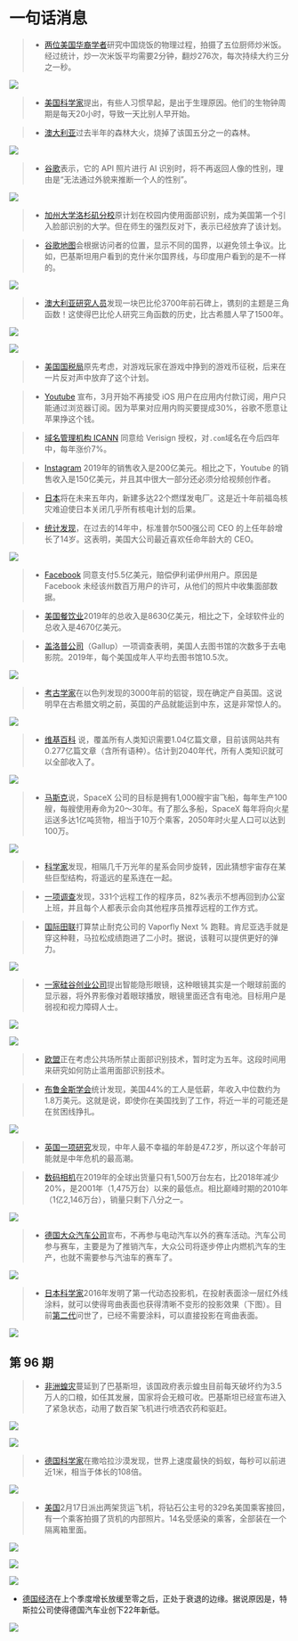 # 一句话消息

> - [两位美国华裔学者](https://arstechnica.com/science/2020/02/georgia-tech-physicists-unlock-the-secret-to-perfect-wok-tossed-fried-rice/)研究中国烧饭的物理过程，拍摄了五位厨师炒米饭。经过统计，炒一次米饭平均需要2分钟，翻炒276次，每次持续大约三分之一秒。

![](https://www.wangbase.com/blogimg/asset/202002/bg2020022802.jpg)

> - [美国科学家](https://directorsblog.nih.gov/2020/02/25/early-riser-or-night-owl-new-study-may-help-to-explain-the-difference/)提出，有些人习惯早起，是出于生理原因。他们的生物钟周期是每天20小时，导致一天比别人早开始。

> - [澳大利亚](https://phys.org/news/2020-02-bushfires-australia-forest.html)过去半年的森林大火，烧掉了该国五分之一的森林。

![](https://www.wangbase.com/blogimg/asset/202002/bg2020022512.jpg)

> - [谷歌](https://www.businessinsider.com/google-cloud-vision-api-wont-tag-images-by-gender-2020-2)表示，它的 API 照片进行 AI 识别时，将不再返回人像的性别，理由是“无法通过外貌来推断一个人的性别”。

![](https://www.wangbase.com/blogimg/asset/202002/bg2020022009.jpg)

> - [加州大学洛杉矶分校](https://medium.com/@fightfortheftr/backlash-forces-ucla-to-abandon-plans-for-facial-recognition-surveillance-on-campus-ebe005e3f715)原计划在校园内使用面部识别，成为美国第一个引入脸部识别的大学。但在师生的强烈反对下，表示已经放弃了该计划。


> - [谷歌地图](https://www.washingtonpost.com/technology/2020/02/14/google-maps-political-borders/)会根据访问者的位置，显示不同的国界，以避免领土争议。比如，巴基斯坦用户看到的克什米尔国界线，与印度用户看到的是不一样的。

![](https://www.wangbase.com/blogimg/asset/202002/bg2020021603.jpg)

> - [澳大利亚研究人员](https://www.distractify.com/omg/2017/08/28/13BnNP/babylonian-stone-tablet)发现一块巴比伦3700年前石碑上，镌刻的主题是三角函数！这使得巴比伦人研究三角函数的历史，比古希腊人早了1500年。 

![](https://www.wangbase.com/blogimg/asset/202002/bg2020021402.jpg)

![](https://www.wangbase.com/blogimg/asset/202002/bg2020021401.jpg)

> - [美国国税局](https://www.cnn.com/2020/02/13/tech/fortnite-taxes/)原先考虑，对游戏玩家在游戏中挣到的游戏币征税，后来在一片反对声中放弃了这个计划。

> - [Youtube](https://finance.sina.com.cn/roll/2020-02-14/doc-iimxyqvz2753575.shtml) 宣布，3月开始不再接受 iOS 用户在应用内付款订阅，用户只能通过浏览器订阅。因为苹果对应用内购买要提成30%，谷歌不愿意让苹果挣这个钱。

> - [域名管理机构 ICANN](https://www.namecheap.com/blog/icann-allows-com-price-increases-gets-more-money/) 同意给 Verisign 授权，对`.com`域名在今后四年中，每年涨价7%。

> - [Instagram](https://www.bloomberg.com/news/articles/2020-02-04/instagram-generates-more-than-a-quarter-of-facebook-s-sales) 2019年的销售收入是200亿美元。相比之下，Youtube 的销售收入是150亿美元，并且其中很大一部分还必须分给视频创作者。

> - [日本](https://www.nytimes.com/2020/02/03/climate/japan-coal-fukushima.html)将在未来五年内，新建多达22个燃煤发电厂。这是近十年前福岛核灾难迫使日本关闭几乎所有核电计划的后果。

> -  [统计发现](https://marginalrevolution.com/marginalrevolution/2020/01/ceo-ages-at-hire.html)，在过去的14年中，标准普尔500强公司 CEO 的上任年龄增长了14岁。这表明，美国大公司最近喜欢任命年龄大的 CEO。

![](https://www.wangbase.com/blogimg/asset/202001/bg2020020101.jpg)

> - [Facebook](https://www.nytimes.com/2020/01/29/technology/facebook-privacy-lawsuit-earnings.html) 同意支付5.5亿美元，赔偿伊利诺伊州用户。原因是 Facebook 未经该州数百万用户的许可，从他们的照片中收集面部数据。

> - [美国餐饮业](https://news.ycombinator.com/item?id=22152680)2019年的总收入是8630亿美元，相比之下，全球软件业的总收入是4670亿美元。

> - [盖洛普公司](https://lithub.com/in-2019-more-americans-went-to-the-library-than-to-the-movies-yes-really/)（Gallup）一项调查表明，美国人去图书馆的次数多于去电影院。2019年，每个美国成年人平均去图书馆10.5次。

![](https://www.wangbase.com/blogimg/asset/202001/bg2020012606.jpg)

> - [考古学家](https://www.archaeology-world.com/scientists-find-that-tin-found-in-israel-from-3000-years-ago-comes-from-cornwall/)在以色列发现的3000年前的铝锭，现在确定产自英国。这说明早在古希腊文明之前，英国的产品就能运到中东，这是非常惊人的。

![](https://www.wangbase.com/blogimg/asset/202001/bg2020012409.jpg)

> - [维基百科](https://en.wikipedia.org/wiki/User:Emijrp/All_Human_Knowledge#Human_geography) 说，覆盖所有人类知识需要1.04亿篇文章，目前该网站共有0.277亿篇文章（含所有语种）。估计到2040年代，所有人类知识就可以全部收入了。

![](https://www.wangbase.com/blogimg/asset/202001/bg2020012401.jpg)

> - [马斯克](https://www.extremetech.com/extreme/305021-elon-musk-starship-will-last-20-30-years-aiming-for-fleet-of-1000)说，SpaceX 公司的目标是拥有1,000艘宇宙飞船，每年生产100艘，每艘使用寿命为20～30年。有了那么多船，SpaceX 每年将向火星运送多达1亿吨货物，相当于10万个乘客，2050年时火星人口可以达到100万。 

![](https://www.wangbase.com/blogimg/asset/202001/bg2020012001.jpg)

> - [科学家](https://www.vice.com/en_us/article/zmj7pw/theres-growing-evidence-that-the-universe-is-connected-by-giant-structures)发现，相隔几千万光年的星系会同步旋转，因此猜想宇宙存在某些巨型结构，将遥远的星系连在一起。

> -  [一项调查](https://twitter.com/remotetools/status/1218167761525829634)发现，331个远程工作的程序员，82%表示不想再回到办公室上班，并且每个人都表示会向其他程序员推荐远程的工作方式。

> - [国际田联](https://www.thestreet.com/investing/nike-rivals-gain-amid-reports-vaporfly-shoes-face-iaaf-ban)打算禁止耐克公司的 Vaporfly Next % 跑鞋。肯尼亚选手就是穿这种鞋，马拉松成绩跑进了二小时。据说，该鞋可以提供更好的弹力。

![](https://www.wangbase.com/blogimg/asset/202001/bg2020011703.jpg)

> - [一家硅谷创业公司](https://www.theverge.com/2020/1/16/21067683/mojo-smart-contact-lens-augmented-reality-startup)提出智能隐形眼镜，这种眼镜其实是一个眼球前面的显示器，将外界影像对着眼球播放，眼镜里面还含有电池。目标用户是弱视和视力障碍人士。

![](https://www.wangbase.com/blogimg/asset/202001/bg2020011701.jpg)

![](https://www.wangbase.com/blogimg/asset/202001/bg2020011702.jpg)

> - [欧盟](https://www.reuters.com/article/us-eu-ai/eu-mulls-five-year-ban-on-facial-recognition-tech-in-public-areas-idUSKBN1ZF2QL)正在考虑公共场所禁止面部识别技术，暂时定为五年。这段时间用来研究如何防止滥用面部识别技术。

> - [布鲁金斯学会](https://www.brookings.edu/blog/the-avenue/2019/11/21/low-wage-work-is-more-pervasive-than-you-think-and-there-arent-enough-good-jobs-to-go-around/)统计发现，美国44%的工人是低薪，年收入中位数约为1.8万美元。这就是说，即使你在美国找到了工作，将近一半的可能还是在贫困线挣扎。

![](https://www.wangbase.com/blogimg/asset/202001/bg2020011402.jpg)

> - [英国一项研究](https://www.bloombergquint.com/global-economics/middle-age-misery-peaks-at-age-of-47-2-economist-says)发现，中年人最不幸福的年龄是47.2岁，所以这个年龄可能就是中年危机的最高潮。

> - [数码相机](https://finance.technews.tw/2019/12/30/digital-camera-shipments/)在2019年的全球出货量只有1,500万台左右，比2018年减少20%，是2001年（1,475万台）以来的最低点。相比巅峰时期的2010年（1亿2,146万台），销量只剩下八分之一。

![](https://www.wangbase.com/blogimg/asset/202001/bg2020010305.jpg)

> - [德国大众汽车公司](https://www.thedrive.com/news/31162/volkswagen-axes-all-non-electric-racing-programs-worldwide)宣布，不再参与电动汽车以外的赛车活动。汽车公司参与赛车，主要是为了推销汽车，大众公司将逐步停止内燃机汽车的生产，也就不需要参与汽油车的赛车了。

![](https://www.wangbase.com/blogimg/asset/201911/bg2019112304.jpg)

> - [日本科学家](http://www.k2.t.u-tokyo.ac.jp/vision/DPM/)2016年发明了第一代动态投影机，在投射表面涂一层红外线涂料，就可以使得弯曲表面也获得清晰不变形的投影效果（下图）。目前[第二代](http://www.k2.t.u-tokyo.ac.jp/vision/MIDAS/index-e.html)问世了，已经不需要涂料，可以直接投影在弯曲表面。

![](https://www.wangbase.com/blogimg/asset/201911/bg2019112203.jpg)

## 第 96 期

> - [非洲蝗灾](https://tech.sina.com.cn/d/a/2020-02-15/doc-iimxxstf1670769.shtml)蔓延到了巴基斯坦，该国政府表示蝗虫目前每天破坏约为3.5万人的口粮，如任其发展，国家将会无粮可收。巴基斯坦已经宣布进入了紧急状态，动用了数百架飞机进行喷洒农药和驱赶。

![](https://www.wangbase.com/blogimg/asset/202002/bg2020021703.jpg)

![](https://www.wangbase.com/blogimg/asset/202002/bg2020021704.jpg)

> - [德国科学家](https://www.theguardian.com/science/2019/oct/16/fastest-ants-in-world-northern-sahara)在撒哈拉沙漠发现，世界上速度最快的蚂蚁，每秒可以前进近1米，相当于体长的108倍。

![](https://www.wangbase.com/blogimg/asset/201910/bg2019101906.jpg)

> - [美国](https://nypost.com/2020/02/22/flying-coronavirus-class-photos-of-americans-flight-from-hell/)2月17日派出两架货运飞机，将钻石公主号的329名美国乘客接回，有一个乘客拍摄了货机的内部照片。14名受感染的乘客，全部装在一个隔离箱里面。

![](https://www.wangbase.com/blogimg/asset/202002/bg2020022403.jpg)

![](https://www.wangbase.com/blogimg/asset/202002/bg2020022402.jpg)

![](https://www.wangbase.com/blogimg/asset/202002/bg2020022401.jpg)

- [德国经济](https://www.ccn.com/tesla-is-slowly-pushing-germany-into-recession/)在上个季度增长放缓至零之后，正处于衰退的边缘。据说原因是，特斯拉公司使得德国汽车业创下22年新低。

![](https://www.wangbase.com/blogimg/asset/202002/bg2020022404.jpg)
